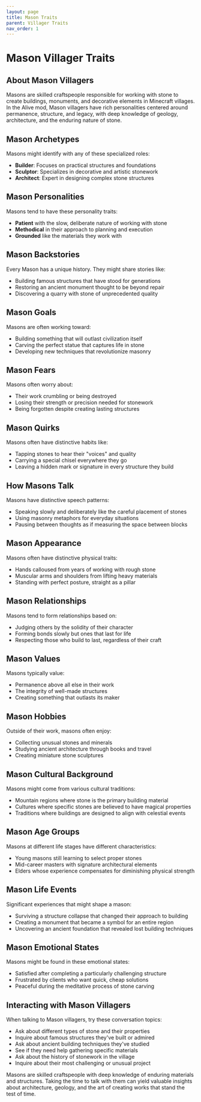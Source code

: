 ```yaml
---
layout: page
title: Mason Traits
parent: Villager Traits
nav_order: 1
---
```


# Mason Villager Traits

## About Mason Villagers

Masons are skilled craftspeople responsible for working with stone to create buildings, monuments, and decorative elements in Minecraft villages. In the Alive mod, Mason villagers have rich personalities centered around permanence, structure, and legacy, with deep knowledge of geology, architecture, and the enduring nature of stone.

## Mason Archetypes

Masons might identify with any of these specialized roles:

- **Builder**: Focuses on practical structures and foundations
- **Sculptor**: Specializes in decorative and artistic stonework
- **Architect**: Expert in designing complex stone structures

## Mason Personalities

Masons tend to have these personality traits:

- **Patient** with the slow, deliberate nature of working with stone
- **Methodical** in their approach to planning and execution
- **Grounded** like the materials they work with

## Mason Backstories

Every Mason has a unique history. They might share stories like:

- Building famous structures that have stood for generations
- Restoring an ancient monument thought to be beyond repair
- Discovering a quarry with stone of unprecedented quality

## Mason Goals

Masons are often working toward:

- Building something that will outlast civilization itself
- Carving the perfect statue that captures life in stone
- Developing new techniques that revolutionize masonry

## Mason Fears

Masons often worry about:

- Their work crumbling or being destroyed
- Losing their strength or precision needed for stonework
- Being forgotten despite creating lasting structures

## Mason Quirks

Masons often have distinctive habits like:

- Tapping stones to hear their "voices" and quality
- Carrying a special chisel everywhere they go
- Leaving a hidden mark or signature in every structure they build

## How Masons Talk

Masons have distinctive speech patterns:

- Speaking slowly and deliberately like the careful placement of stones
- Using masonry metaphors for everyday situations
- Pausing between thoughts as if measuring the space between blocks

## Mason Appearance

Masons often have distinctive physical traits:

- Hands calloused from years of working with rough stone
- Muscular arms and shoulders from lifting heavy materials
- Standing with perfect posture, straight as a pillar

## Mason Relationships

Masons tend to form relationships based on:

- Judging others by the solidity of their character
- Forming bonds slowly but ones that last for life
- Respecting those who build to last, regardless of their craft

## Mason Values

Masons typically value:

- Permanence above all else in their work
- The integrity of well-made structures
- Creating something that outlasts its maker

## Mason Hobbies

Outside of their work, masons often enjoy:

- Collecting unusual stones and minerals
- Studying ancient architecture through books and travel
- Creating miniature stone sculptures

## Mason Cultural Background

Masons might come from various cultural traditions:

- Mountain regions where stone is the primary building material
- Cultures where specific stones are believed to have magical properties
- Traditions where buildings are designed to align with celestial events

## Mason Age Groups

Masons at different life stages have different characteristics:

- Young masons still learning to select proper stones
- Mid-career masters with signature architectural elements
- Elders whose experience compensates for diminishing physical strength

## Mason Life Events

Significant experiences that might shape a mason:

- Surviving a structure collapse that changed their approach to building
- Creating a monument that became a symbol for an entire region
- Uncovering an ancient foundation that revealed lost building techniques

## Mason Emotional States

Masons might be found in these emotional states:

- Satisfied after completing a particularly challenging structure
- Frustrated by clients who want quick, cheap solutions
- Peaceful during the meditative process of stone carving

## Interacting with Mason Villagers

When talking to Mason villagers, try these conversation topics:

- Ask about different types of stone and their properties
- Inquire about famous structures they've built or admired
- Ask about ancient building techniques they've studied
- See if they need help gathering specific materials
- Ask about the history of stonework in the village
- Inquire about their most challenging or unusual project

Masons are skilled craftspeople with deep knowledge of enduring materials and structures. Taking the time to talk with them can yield valuable insights about architecture, geology, and the art of creating works that stand the test of time.
